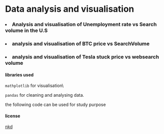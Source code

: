 # Data analysis and visualisation 

### <li>Analysis and visualisation of Unemployment rate vs Search volume in the U.S </li>
### <li> analysis and visualisation of BTC price vs SearchVolume</li>

### <li> analysis and visualisation of Tesla stuck price vs websearch volume</li>

#### libraries used
<code>mathplotlib</code> for visualisation\

<code>pandas</code> for cleaning and analysing data.

the following code can be used for study purpose


#### license
[nkd](https://zingy-kashata-2b8b6f.netlify.app/)
